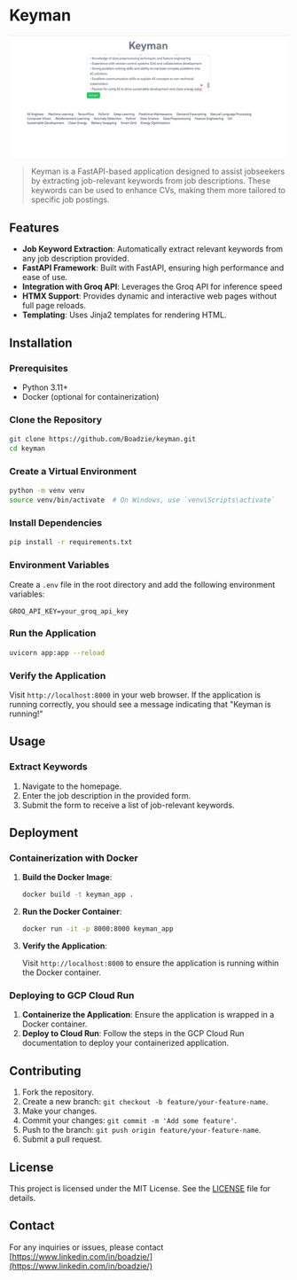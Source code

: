 # Keyman

![keyman](keyman.png)

> Keyman is a FastAPI-based application designed to assist jobseekers by extracting job-relevant keywords from job descriptions. These keywords can be used to enhance CVs, making them more tailored to specific job postings.

## Features

- **Job Keyword Extraction**: Automatically extract relevant keywords from any job description provided.
- **FastAPI Framework**: Built with FastAPI, ensuring high performance and ease of use.
- **Integration with Groq API**: Leverages the Groq API for inference speed
- **HTMX Support**: Provides dynamic and interactive web pages without full page reloads.
- **Templating**: Uses Jinja2 templates for rendering HTML.

## Installation

### Prerequisites

- Python 3.11+
- Docker (optional for containerization)

### Clone the Repository

```bash
git clone https://github.com/Boadzie/keyman.git
cd keyman
```

### Create a Virtual Environment

```bash
python -m venv venv
source venv/bin/activate  # On Windows, use `venv\Scripts\activate`
```

### Install Dependencies

```bash
pip install -r requirements.txt
```

### Environment Variables

Create a `.env` file in the root directory and add the following environment variables:

```plaintext
GROQ_API_KEY=your_groq_api_key
```

### Run the Application

```bash
uvicorn app:app --reload
```

### Verify the Application

Visit `http://localhost:8000` in your web browser. If the application is running correctly, you should see a message indicating that "Keyman is running!"

## Usage

### Extract Keywords

1. Navigate to the homepage.
2. Enter the job description in the provided form.
3. Submit the form to receive a list of job-relevant keywords.

## Deployment

### Containerization with Docker

1. **Build the Docker Image**:

   ```bash
   docker build -t keyman_app .
   ```

2. **Run the Docker Container**:

   ```bash
   docker run -it -p 8000:8000 keyman_app
   ```

3. **Verify the Application**:

   Visit `http://localhost:8000` to ensure the application is running within the Docker container.

### Deploying to GCP Cloud Run

1. **Containerize the Application**: Ensure the application is wrapped in a Docker container.
2. **Deploy to Cloud Run**: Follow the steps in the GCP Cloud Run documentation to deploy your containerized application.

## Contributing

1. Fork the repository.
2. Create a new branch: `git checkout -b feature/your-feature-name`.
3. Make your changes.
4. Commit your changes: `git commit -m 'Add some feature'`.
5. Push to the branch: `git push origin feature/your-feature-name`.
6. Submit a pull request.

## License

This project is licensed under the MIT License. See the [LICENSE](LICENSE) file for details.

## Contact

For any inquiries or issues, please contact [https://www.linkedin.com/in/boadzie/](https://www.linkedin.com/in/boadzie/)
